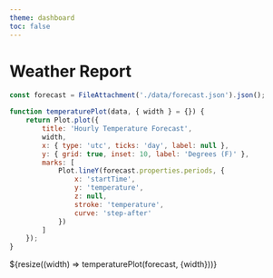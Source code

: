 ```yaml
---
theme: dashboard
toc: false
---
```


# Weather Report

```js
const forecast = FileAttachment('./data/forecast.json').json();
```

```js
function temperaturePlot(data, { width } = {}) {
	return Plot.plot({
		title: 'Hourly Temperature Forecast',
		width,
		x: { type: 'utc', ticks: 'day', label: null },
		y: { grid: true, inset: 10, label: 'Degrees (F)' },
		marks: [
			Plot.lineY(forecast.properties.periods, {
				x: 'startTime',
				y: 'temperature',
				z: null,
				stroke: 'temperature',
				curve: 'step-after'
			})
		]
	});
}
```

<div class="grid grid-cols-1">
  <div class="card">${resize((width) => temperaturePlot(forecast, {width}))}</div>
</div>
